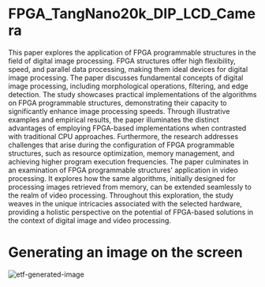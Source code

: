 # FPGA_TangNano20k_DIP_LCD_Camera
 
This paper explores the application of FPGA programmable structures in the field of digital image processing. FPGA structures offer high flexibility, speed, and parallel data processing, making them ideal devices for digital image processing. The paper discusses fundamental concepts of digital image processing, including morphological operations, filtering, and edge detection. The study showcases practical implementations of the algorithms on FPGA programmable structures, demonstrating their capacity to significantly enhance image processing speeds. Through illustrative examples and empirical results, the paper illuminates the distinct advantages of employing FPGA-based implementations when contrasted with traditional CPU approaches. Furthermore, the research addresses challenges that arise during the configuration of FPGA programmable structures, such as resource optimization, memory management, and achieving higher program execution frequencies. The paper culminates in an examination of FPGA programmable structures' application in video processing. It explores how the same algorithms, initially designed for processing images retrieved from memory, can be extended seamlessly to the realm of video processing. Throughout this exploration, the study weaves in the unique intricacies associated with the selected hardware, providing a holistic perspective on the potential of FPGA-based solutions in the context of digital image and video processing.

# Generating an image on the screen
![etf-generated-image](https://github.com/Juninho99/FPGA_TangNano20k_DIP_LCD_Camera/assets/70281175/10b7db07-097a-45b4-9aa9-393286a1145f)

